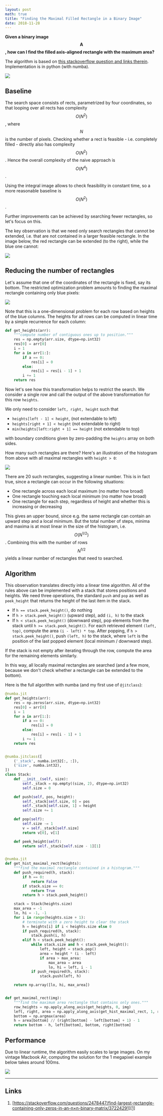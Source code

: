 ```yaml
---
layout: post
math: true
title: "Finding the Maximal Filled Rectangle in a Binary Image"
date: 2018-11-28
---
```


__Given a binary image $$\mathbf{A}$$, how can I find the filled axis-aligned rectangle with the maximum area?__

The algorithm is based on [this stackoverflow question and links therein][1]. Implementation is in python (with numba).

![](/assets/img/maximal-rect/basic-example.jpg)

## Baseline

The search space consists of rects, parametrized by four coordinates, so that looping over all rects has complexity $$O(N^2)$$, where $$N$$ is the number of pixels. Checking whether a rect is feasible - i.e. completely filled - directly also has complexity $$O(N^2)$$. Hence the overall complexity of the naive approach is $$O(N^4)$$.

Using the integral image allows to check feasibility in constant time, so a more reasonable baseline is $$O(N^2)$$.

Further improvements can be achieved by searching fewer rectangles, so let's focus on this.

The key observation is that we need only search rectangles that cannot be extended, i.e. that are not contained in a larger feasible rectangle. In the image below, the red rectangle can be extended (to the right), while the blue one cannot:

![](/assets/img/maximal-rect/rect-extendable.jpg)

## Reducing the number of rectangles

Let's assume that one of the coordinates of the rectangle is fixed, say its bottom. The restricted optimization problem amounts to finding the maximal rectangle containing only blue pixels:

![](/assets/img/maximal-rect/histogram.jpg)

Note that this is a one-dimensional problem for each row based on heights of the blue columns. The heights for all rows can be computed in linear time by a simple recurrence for each column:

```python
def get_heights(arr):
    """compute number of contiguous ones up to position."""
    res = np.empty(arr.size, dtype=np.int32)
    res[0] = arr[0]
    i = 1
    for a in arr[1:]:
        if a == 0:
            res[i] = 0
        else:
            res[i] = res[i - 1] + 1
        i += 1
    return res
```

Now let's see how this transformation helps to restrict the search. We consider a single row and call the output of the above transformation for this row  `heights`.

We only need to consider `left, right, height` such that

 * `heights[left - 1] < height`, (not extendable to left)
 * `heights[right + 1] < height` (not extendable to right)
 * `min(heights[left:right + 1] == height` (not extendable to top)

with boundary conditions given by zero-padding the `heights` array on both sides.

How many such rectangles are there? Here's an illustration of the histogram from above with all maximal rectangles with `height > 0`:

![](/assets/img/maximal-rect/hist-rects.jpg)

There are 20 such rectangles, suggesting a linear number. This is in fact true, since a rectangle can occur in the following situations:

* One rectangle across each local maximum (no matter how broad)
* One rectangle touching each local minimum (no matter how broad)
* One rectangle for each step, regardless of height and whether this is increasing or decreasing

This gives an upper bound, since e.g. the same rectangle can contain an upward step and a local minimum. But the total number of steps, minima and maxima is at most linear in the size of the histogram, i.e. $$O(N^{1/2})$$. Combining this with the number of rows $$N^{1/2}$$ yields a linear number of rectangles that need to searched.

## Algorithm

This observation translates directly into a linear time algorithm. All of the rules above can be implemented with a stack that stores positions and heights. We need three operations, the standard `push` and `pop` as well as `peek_height` that returns the height of the last item in the stack.

* If `h == stack.peek_height()`, do nothing
* If `h > stack.peek_height()` (upward step), add `(i, h)` to the stack
* If `h < stack.peek_height()` (downward step), pop elements from the stack until `h >= stack.peek_height()`. For each retrieved element `(left, top)`, compute the area `(i - left) * top`. After popping, if `h > stack.peek_height()`, push `(left, h)` to the stack, where `left` is the position of the last popped element (local minimum / downward step).

If the stack is not empty after iterating through the row, compute the area for the remaining elements similarly.

In this way, all locally maximal rectangles are searched (and a few more, because we don't check whether a rectangle can be extended to the bottom).

Here is the full algorithm with numba (and my first use of `@jitclass`):

```python
@numba.jit
def get_heights(arr):
    res = np.zeros(arr.size, dtype=np.int32)
    res[0] = arr[0]
    i = 1
    for a in arr[1:]:
        if a == 0:
            res[i] = 0
        else:
            res[i] = res[i - 1] + 1
        i += 1
    return res


@numba.jitclass([
    ('_stack', numba.int32[:, :]),
    ('size', numba.int32),
])
class Stack:
    def __init__(self, size):
        self._stack = np.empty((size, 2), dtype=np.int32)
        self.size = 0

    def push(self, pos, height):
        self._stack[self.size, 0] = pos
        self._stack[self.size, 1] = height
        self.size += 1

    def pop(self):
        self.size -= 1
        v = self._stack[self.size]
        return v[0], v[1]

    def peek_height(self):
        return self._stack[self.size - 1][1]


@numba.jit
def get_hist_maximal_rect(heights):
    """find the maximal rectangle contained in a histogram."""
    def push_required(h, stack):
        if h == 0:
            return False
        if stack.size == 0:
            return True
        return h > stack.peek_height()

    stack = Stack(heights.size)
    max_area = -1
    lo, hi = -1, -1
    for i in range(heights.size + 1):
        # terminate with a zero height to clear the stack
        h = heights[i] if i < heights.size else 0
        if push_required(h, stack):
            stack.push(i, h)
        elif h < stack.peek_height():
            while stack.size and h < stack.peek_height():
                left, height = stack.pop()
                area = height * (i - left)
                if area > max_area:
                    max_area = area
                    lo, hi = left, i - 1
            if push_required(h, stack):
                stack.push(left, h)

    return np.array([lo, hi, max_area])


def get_maximal_rect(img):
    """find the maximum area rectangle that contains only ones."""
    row_heights = np.apply_along_axis(get_heights, 0, img)
    left, right, area = np.apply_along_axis(get_hist_maximal_rect, 1, row_heights).T
    bottom = np.argmax(area)
    h = area[bottom] // (right[bottom] - left[bottom] + 1) - 1
    return bottom - h, left[bottom], bottom, right[bottom]
```

## Performance

Due to linear runtime, the algorithm easily scales to large images. On my vintage Macbook Air, computing the solution for the 1 megapixel example below takes around 100ms.

![](/assets/img/maximal-rect/large-example.jpg)

---
## Links

1. [https://stackoverflow.com/questions/2478447/find-largest-rectangle-containing-only-zeros-in-an-n×n-binary-matrix/37224291][1]

[1]:https://stackoverflow.com/questions/2478447/find-largest-rectangle-containing-only-zeros-in-an-n×n-binary-matrix/37224291
